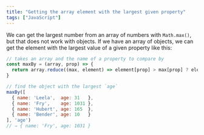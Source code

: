 ```yaml
---
title: "Getting the array element with the largest given property"
tags: ["JavaScript"]
---
```

We can get the largest number from an array of numbers with `Math.max()`, but that does not work with objects. If we have an array of objects, we can get the element with the largest value of a given property like this:

```js
// takes an array and the name of a property to compare by
const maxBy = (array, prop) => {
  return array.reduce((max, element) => element[prop] > max[prop] ? element : max)
}

// find the object with the largest `age`
maxBy([
  { name: 'Leela',  age: 31   },
  { name: 'Fry',    age: 1031 },
  { name: 'Hubert', age: 165  },
  { name: 'Bender', age: 10   }
], 'age')
// ⇒ { name: 'Fry', age: 1031 }
```
